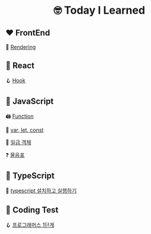<div align='center'>
  <h1>🤓 Today I Learned</h1>
</div>

## ❤️ FrontEnd
🚩 [Rendering](https://velog.io/@codename-602/FrontEnd-Rendering)

## 💙 React
🪝 [Hook](https://velog.io/@codename-602/React-Hook)

## 💛 JavaScript

🖨️ [Function](https://velog.io/@codename-602/JavaScript-Function)

🌼 [var, let, const](https://velog.io/@codename-602/JavaScript-var-let-const)

🏅 [일급 객체](https://velog.io/@codename-602/JavaScript-%EC%9D%BC%EA%B8%89-%EA%B0%9D%EC%B2%B4)

❓ [물음표]()


## 💜 TypeScript

🧵 [typescript 설치하고 실행하기](https://velog.io/@codename-602/TypeScript-typescript-%EC%84%A4%EC%B9%98-%EC%8B%A4%ED%96%89-kh3reafh)

## 💯 Coding Test
🪝 [프로그래머스 1단계]()